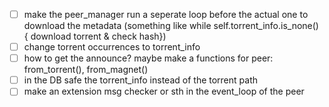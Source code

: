 - [ ] make the peer_manager run a seperate loop before the actual one to download the metadata
  (something like while self.torrent_info.is_none() { download torrent & check hash})
- [ ] change torrent occurrences to torrent_info
- [ ] how to get the announce? maybe make a functions for peer: from_torrent(), from_magnet()
- [ ] in the DB safe the torrent_info instead of the torrent path
- [ ] make an extension msg checker or sth in the event_loop of the peer